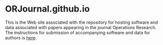 # ORJournal.github.io
This is the Web site associated with the repository for hosting software and data associated with papers appearing in the journal Operations Research. The instructions for submission of accompanying software and data for authors is [here](InstructionsForAuthors).
